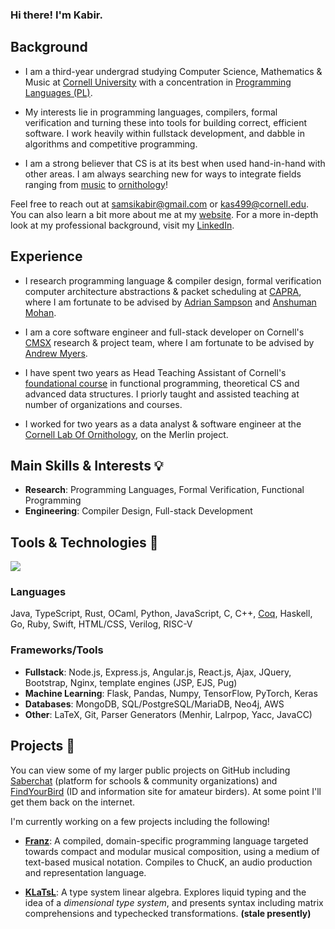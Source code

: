 ### Hi there! I'm Kabir.

## Background
- I am a third-year undergrad studying Computer Science, Mathematics & Music at [Cornell University](https://www.cornell.edu/) with a concentration in [Programming Languages (PL)](https://pl.cs.cornell.edu/).

- My interests lie in programming languages, compilers, formal verification and turning these into tools for building correct, efficient software. I work heavily within fullstack development, and dabble in algorithms and competitive programming.

- I am a strong believer that CS is at its best when used hand-in-hand with other areas. I am always searching new for ways to integrate fields ranging from [music](https://github.com/KabirSamsi/franz) to [ornithology](https://github.com/KabirSamsi/find-your-bird)!

Feel free to reach out at <a href="mailto:samsikabir@gmail.com" target="_blank">samsikabir@gmail.com</a> or <a href="mailto:kas499@cornell.edu" target="_blank">kas499@cornell.edu</a>.
You can also learn a bit more about me at my <a href="https://kabirsamsi.com" target="_blank">website</a>.
For a more in-depth look at my professional background, visit my <a href="https://www.linkedin.com/in/kabir-samsi/" target="_blank">LinkedIn</a>.

## Experience
- I research programming language \& compiler design, formal verification computer architecture abstractions \& packet scheduling at <a href="https://capra.cs.cornell.edu/" target="_blank">CAPRA</a>, where I am fortunate to be advised by [Adrian Sampson](https://www.cs.cornell.edu/~asampson/) and [Anshuman Mohan](https://www.cs.cornell.edu/~amohan/).

- I am a core software engineer and full-stack developer on Cornell's <a href="https://www.cs.cornell.edu/projects/cms/cmsx/" target="_blank">CMSX</a> research \& project team, where I am fortunate to be advised by [Andrew Myers](https://www.cs.cornell.edu/andru/).

- I have spent two years as Head Teaching Assistant of Cornell's [foundational course](https://cs3110.github.io/textbook/chapters/intro/3110.html) in functional programming, theoretical CS and advanced data structures. I priorly taught and assisted teaching at number of organizations and courses.

- I worked for two years as a data analyst \& software engineer at the <a href="https://merlin.allaboutbirds.org/" target="_blank">Cornell Lab Of Ornithology</a>, on the Merlin project.

## Main Skills & Interests 💡
- **Research**: Programming Languages, Formal Verification, Functional Programming
- **Engineering**: Compiler Design, Full-stack Development

## Tools & Technologies 🔧

![](https://github-readme-stats.vercel.app/api/top-langs/?username=KabirSamsi&theme=blueberry&hide_border=false&layout=compact)

### Languages
  Java, TypeScript, Rust, OCaml, Python, JavaScript, C, C++, [Coq](https://coq.inria.fr/), Haskell, Go, Ruby, Swift, HTML/CSS, Verilog, RISC-V

### Frameworks/Tools
  - **Fullstack**: Node.js, Express.js, Angular.js, React.js, Ajax, JQuery, Bootstrap, Nginx, template engines (JSP, EJS, Pug)
  - **Machine Learning**: Flask, Pandas, Numpy, TensorFlow, PyTorch, Keras
  - **Databases**: MongoDB, SQL/PostgreSQL/MariaDB, Neo4j, AWS
  - **Other**: LaTeX, Git, Parser Generators (Menhir, Lalrpop, Yacc, JavaCC)

## Projects 🌱
You can view some of my larger public projects on GitHub including <a href="https://github.com/Saberchat/saberchat" target="_blank">Saberchat</a> (platform for schools & community organizations) and <a href="https://github.com/KabirSamsi/find-your-bird/" target="_blank">FindYourBird</a> (ID and information site for amateur birders). At some point I'll get them back on the internet.

I'm currently working on a few projects including the following!

- **[Franz]([url](https://github.com/KabirSamsi/franz/))**: A compiled, domain-specific programming language targeted towards compact and modular musical composition, using a medium of text-based musical notation. Compiles to ChucK, an audio production and representation language.

- **[KLaTsL]([url](https://github.com/KabirSamsi/KLaTsL/))**: A type system linear algebra. Explores liquid typing and the idea of a *dimensional type system*, and presents syntax including matrix comprehensions and typechecked transformations. **(stale presently)**
